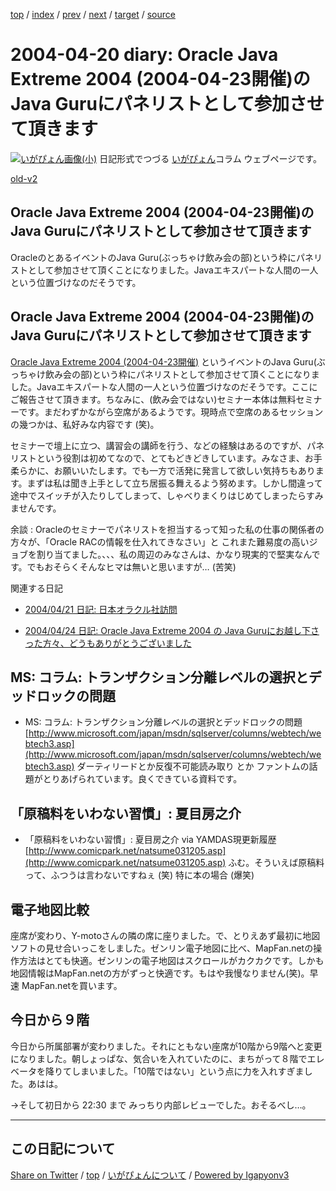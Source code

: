 [top](../index.html) 
 / [index](index.html) 
 / [prev](ig040419.html) 
 / [next](ig040421.html) 
 / [target](https://igapyon.github.io/diary/2004/ig040420.html) 
 / [source](https://github.com/igapyon/diary/blob/gh-pages/2004/ig040420.src.md) 

2004-04-20 diary: Oracle Java Extreme 2004 (2004-04-23開催)のJava Guruにパネリストとして参加させて頂きます
=====================================================================================================
[![いがぴょん画像(小)](https://igapyon.github.io/diary/images/iga200306s.jpg "いがぴょん")](https://igapyon.github.io/diary/memo/memoigapyon.html) 日記形式でつづる [いがぴょん](https://igapyon.github.io/diary/memo/memoigapyon.html)コラム ウェブページです。

[old-v2](ig040420-orig.html)

## Oracle Java Extreme 2004 (2004-04-23開催)のJava Guruにパネリストとして参加させて頂きます

OracleのとあるイベントのJava Guru(ぶっちゃけ飲み会の部)という枠にパネリストとして参加させて頂くことになりました。Javaエキスパートな人間の一人という位置づけなのだそうです。


## Oracle Java Extreme 2004 (2004-04-23開催)のJava Guruにパネリストとして参加させて頂きます

[Oracle Java Extreme 2004 (2004-04-23開催)](http://www.oracle.co.jp/events/tk040423_3/index.html) というイベントのJava Guru(ぶっちゃけ飲み会の部)という枠にパネリストとして参加させて頂くことになりました。Javaエキスパートな人間の一人という位置づけなのだそうです。ここにご報告させて頂きます。ちなみに、(飲み会ではない)セミナー本体は無料セミナーです。まだわずかながら空席があるようです。現時点で空席のあるセッションの幾つかは、私好みな内容です
(笑)。

セミナーで壇上に立つ、講習会の講師を行う、などの経験はあるのですが、パネリストという役割は初めてなので、とてもどきどきしています。みなさま、お手柔らかに、お願いいたします。でも一方で活発に発言して欲しい気持ちもあります。まずは私は聞き上手として立ち居振る舞えるよう努めます。しかし間違って途中でスイッチが入たりしてしまって、しゃべりまくりはじめてしまったらすみませんです。

余談 : Oracleのセミナーでパネリストを担当するって知った私の仕事の関係者の方々が、「Oracle
RACの情報を仕入れてきなさい」と これまた難易度の高いジョブを割り当てました。、、、私の周辺のみなさんは、かなり現実的で堅実なんです。でもおそらくそんなヒマは無いと思いますが… (苦笑)

関連する日記

* [2004/04/21 日記: 日本オラクル社訪問](ig040421.html)
  
* [2004/04/24 日記: Oracle Java Extreme 2004 の Java Guruにお越し下さった方々、どうもありがとうございました](ig040424.html)

## MS: コラム: トランザクション分離レベルの選択とデッドロックの問題

* MS: コラム: トランザクション分離レベルの選択とデッドロックの問題
  [http://www.microsoft.com/japan/msdn/sqlserver/columns/webtech/webtech3.asp](http://www.microsoft.com/japan/msdn/sqlserver/columns/webtech/webtech3.asp)
  ダーティリードとか反復不可能読み取り とか ファントムの話題がとりあげられています。良くできている資料です。

## 「原稿料をいわない習慣」: 夏目房之介

* 「原稿料をいわない習慣」: 夏目房之介 via YAMDAS現更新履歴
  [http://www.comicpark.net/natsume031205.asp](http://www.comicpark.net/natsume031205.asp)
  ふむ。そういえば原稿料って、ふつうは言わないですねぇ (笑) 特に本の場合
  (爆笑)

## 電子地図比較

座席が変わり、Y-motoさんの隣の席に座りました。で、とりえあず最初に地図ソフトの見せ合いっこをしました。ゼンリン電子地図に比べ、MapFan.netの操作方法はとても快適。ゼンリンの電子地図はスクロールがカクカクです。しかも地図情報はMapFan.netの方がずっと快適です。もはや我慢なりません(笑)。早速
MapFan.netを買います。

## 今日から９階

今日から所属部署が変わりました。それにともない座席が10階から9階へと変更になりました。朝しょっぱな、気合いを入れていたのに、まちがって８階でエレベータを降りてしまいました。「10階ではない」という点に力を入れすぎました。あはは。

→そして初日から 22:30 まで みっちり内部レビューでした。おそるべし…。


----------------------------------------------------------------------------------------------------

## この日記について

[Share on Twitter](https://twitter.com/intent/tweet?hashtags=igapyon%2Cdiary%2C%E3%81%84%E3%81%8C%E3%81%B4%E3%82%87%E3%82%93&text=Oracle+Java+Extreme+2004+%282004-04-23%E9%96%8B%E5%82%AC%29%E3%81%AEJava+Guru%E3%81%AB%E3%83%91%E3%83%8D%E3%83%AA%E3%82%B9%E3%83%88%E3%81%A8%E3%81%97%E3%81%A6%E5%8F%82%E5%8A%A0%E3%81%95%E3%81%9B%E3%81%A6%E9%A0%82%E3%81%8D%E3%81%BE%E3%81%99&url=https%3A%2F%2Figapyon.github.io%2Fdiary%2F2004%2Fig040420.html) / [top](../index.html) / [いがぴょんについて](https://igapyon.github.io/diary/memo/memoigapyon.html) / [Powered by Igapyonv3](https://github.com/igapyon/igapyonv3)
